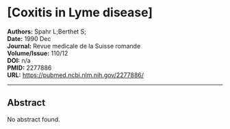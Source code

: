 # [Coxitis in Lyme disease]

**Authors:** Spahr L;Berthet S;  
**Date:** 1990 Dec  
**Journal:** Revue medicale de la Suisse romande  
**Volume/Issue:** 110/12  
**DOI:** n/a  
**PMID:** 2277886  
**URL:** https://pubmed.ncbi.nlm.nih.gov/2277886/

---

## Abstract

No abstract found.
